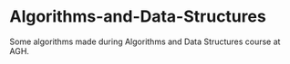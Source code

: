 # Algorithms-and-Data-Structures
Some algorithms made during Algorithms and Data Structures course at AGH. 
